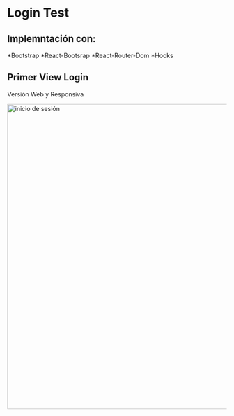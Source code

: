# Login Test

## Implemntación con:
*Bootstrap
*React-Bootsrap
*React-Router-Dom
*Hooks 

## Primer View Login

Versión Web y Responsiva

<img width="698" alt="inicio de sesión" src="https://user-images.githubusercontent.com/66102634/114317998-72831380-9ad0-11eb-8798-1aeb0277a95e.PNG">


